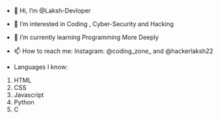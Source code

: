 - 👋 Hi, I’m @Laksh-Devloper
- 👀 I’m interested in Coding , Cyber-Security and Hacking
- 🌱 I’m currently learning Programming More Deeply
- 📫 How to reach me: Instagram: @coding_zone_ and @hackerlaksh22

- Languages I know:
1. HTML
2. CSS
3. Javascript
4. Python
5. C

